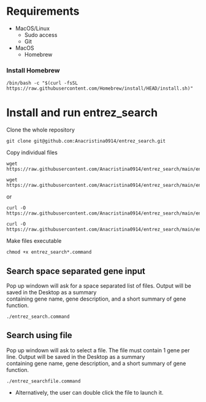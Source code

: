 # Requirements
- MacOS/Linux
  - Sudo access
  - Git
- MacOS
  - Homebrew
### Install Homebrew
```
/bin/bash -c "$(curl -fsSL https://raw.githubusercontent.com/Homebrew/install/HEAD/install.sh)"
```
# Install and run entrez_search
Clone the whole repository
```
git clone git@github.com:Anacristina0914/entrez_search.git
```
Copy individual files
```
wget https://raw.githubusercontent.com/Anacristina0914/entrez_search/main/entrez_search.command
```
```
wget https://raw.githubusercontent.com/Anacristina0914/entrez_search/main/entrez_searchfile.command
```
or
```
curl -O https://raw.githubusercontent.com/Anacristina0914/entrez_search/main/entrez_search.command
```
```
curl -O https://raw.githubusercontent.com/Anacristina0914/entrez_search/main/entrez_searchfile.command
```
Make files executable
```
chmod +x entrez_search*.command
```
## Search space separated gene input
Pop up windown will ask for a space separated list of files. Output will be saved in the Desktop as a summary \
containing gene name, gene description, and a short summary of gene function.
```
./entrez_search.command 
```
## Search using file
Pop up windown will ask to select a file. The file must contain 1 gene per line. Output will be saved in the Desktop as a summary \
containing gene name, gene description, and a short summary of gene function.
```
./entrez_searchfile.command 
```

* Alternatively, the user can double click the file to launch it. 
